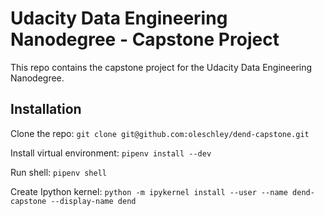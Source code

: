 # Udacity Data Engineering Nanodegree - Capstone Project
This repo contains the capstone project for the Udacity Data Engineering Nanodegree.

## Installation
Clone the repo: `git clone git@github.com:oleschley/dend-capstone.git`

Install virtual environment: `pipenv install --dev`

Run shell: `pipenv shell`

Create Ipython kernel: `python -m ipykernel install --user --name dend-capstone --display-name dend`
